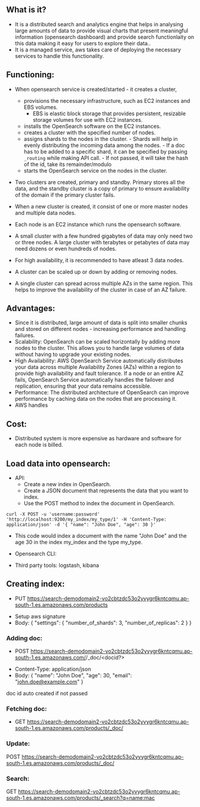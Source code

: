 ## What is it?

- It is a distributed search and analytics engine that helps in analysing large amounts of data to provide visual charts that present meaningful information (opensearch dashboard) and provide search functionlaity on this data making it easy for users to explore their data..
- It is a managed service, aws takes care of deploying the necessary services to handle this functionality.

## Functioning:

- When opensearch service is created/started - it creates a cluster,

  - provisions the necessary infrastructure, such as EC2 instances and EBS volumes.
    - EBS is elastic block storage that provides persistent, resizable storage volumes for use with EC2 instances.
  - installs the OpenSearch software on the EC2 instances.
  - creates a cluster with the specified number of nodes.
  - assigns shards to the nodes in the cluster.
		-	Shards will help in evenly distributing the incoming data among the nodes.
		-	If a doc has to be added to a specific shard, it can be specified by passing `_routing` while making API call.
		-	If not passed, it will take the hash of the id, take its remainder/modulo
  - starts the OpenSearch service on the nodes in the cluster.

- Two clusters are created, primary and standby. Primary stores all the data, and the standby cluster is a copy of primary to ensure availability of the domain if the primary cluster fails.

- When a new cluster is created, it consist of one or more master nodes and multiple data nodes.
- Each node is an EC2 instance which runs the opensearch software.
- A small cluster with a few hundred gigabytes of data may only need two or three nodes. A large cluster with terabytes or petabytes of data may need dozens or even hundreds of nodes.
- For high availability, it is recommended to have atleast 3 data nodes.
- A cluster can be scaled up or down by adding or removing nodes.
- A single cluster can spread across multiple AZs in the same region. This helps to improve the availability of the cluster in case of an AZ failure.

## Advantages:

- Since it is distributed, large amount of data is split into smaller chunks and stored on different nodes - increasing performance and handling failures.
- Scalability: OpenSearch can be scaled horizontally by adding more nodes to the cluster. This allows you to handle large volumes of data without having to upgrade your existing nodes.
- High Availability: AWS OpenSearch Service automatically distributes your data across multiple Availability Zones (AZs) within a region to provide high availability and fault tolerance. If a node or an entire AZ fails, OpenSearch Service automatically handles the failover and replication, ensuring that your data remains accessible.
- Performance: The distributed architecture of OpenSearch can improve performance by caching data on the nodes that are processing it.
- AWS handles

## Cost:

- Distributed system is more expensive as hardware and software for each node is billed.

## Load data into opensearch:

- API:
  - Create a new index in OpenSearch.
  - Create a JSON document that represents the data that you want to index.
  - Use the POST method to index the document in OpenSearch.

```
curl -X POST -u 'username:password' 'http://localhost:9200/my_index/my_type/1' -H 'Content-Type: application/json' -d '{ "name": "John Doe", "age": 30 }'
```

- This code would index a document with the name "John Doe" and the age 30 in the index my_index and the type my_type.

- Opensearch CLI:
- Third party tools: logstash, kibana


## Creating index:
-	PUT https://search-demodomain2-vo2cbtzdc53o2yvygr6kntcqmu.ap-south-1.es.amazonaws.com/products
<!-- -	Authorization: Basic admin:password -->
-	Setup aws signature
-	Body: {
  "settings": {
    "number_of_shards": 3,
    "number_of_replicas": 2
  }
}

### Adding doc:
-	POST https://search-demodomain2-vo2cbtzdc53o2yvygr6kntcqmu.ap-south-1.es.amazonaws.com/<indexname>/_doc/<docid?>
<!-- -	Authorization: Basic admin:password -->
-	Content-Type: application/json
-	Body: {
  "name": "John Doe",
  "age": 30,
  "email": "john.doe@example.com"
}

doc id auto created if not passed

### Fetching doc:
-	GET https://search-demodomain2-vo2cbtzdc53o2yvygr6kntcqmu.ap-south-1.es.amazonaws.com/products/_doc/<docid>
<!-- -	Authorization: Basic admin:password -->

### Update:
POST https://search-demodomain2-vo2cbtzdc53o2yvygr6kntcqmu.ap-south-1.es.amazonaws.com/products/_doc/<docid>

### Search:
GET https://search-demodomain2-vo2cbtzdc53o2yvygr6kntcqmu.ap-south-1.es.amazonaws.com/products/_search?q=name:mac
